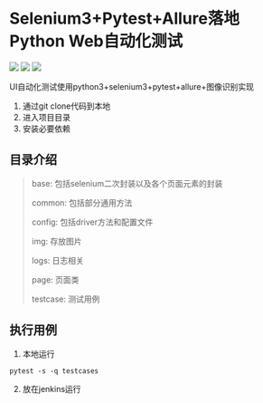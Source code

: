 # Selenium3+Pytest+Allure落地Python Web自动化测试

![](https://img.shields.io/badge/python-%3E%3D3.7-brightgreen)
![](https://img.shields.io/badge/License-MIT-blue)
![](https://img.shields.io/badge/version-1.0-yellowgreen)

UI自动化测试使用python3+selenium3+pytest+allure+图像识别实现
1. 通过git clone代码到本地
2. 进入项目目录
3. 安装必要依赖

## 目录介绍
> base: 包括selenium二次封装以及各个页面元素的封装
> 
> common: 包括部分通用方法
> 
> config: 包括driver方法和配置文件
> 
> img: 存放图片
> 
> logs: 日志相关
> 
> page: 页面类
> 
> testcase: 测试用例

## 执行用例
1. 本地运行
```
pytest -s -q testcases
```
2. 放在jenkins运行
